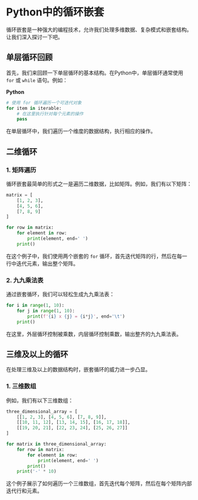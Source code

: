 # Python中的循环嵌套

循环嵌套是一种强大的编程技术，允许我们处理多维数据、复杂模式和嵌套结构。让我们深入探讨一下吧。

## 单层循环回顾

首先，我们来回顾一下单层循环的基本结构。在Python中，单层循环通常使用 `for` 或 `while` 语句。例如：

**Python**

```python
# 使用 for 循环遍历一个可迭代对象
for item in iterable:
    # 在这里执行针对每个元素的操作
    pass
```

在单层循环中，我们遍历一个维度的数据结构，执行相应的操作。

## 二维循环

### 1. 矩阵遍历

循环嵌套最简单的形式之一是遍历二维数据，比如矩阵。例如，我们有以下矩阵：

```python
matrix = [
    [1, 2, 3],
    [4, 5, 6],
    [7, 8, 9]
]

for row in matrix:
    for element in row:
        print(element, end=' ')
    print()
```

在这个例子中，我们使用两个嵌套的 `for` 循环，首先迭代矩阵的行，然后在每一行中迭代元素，输出整个矩阵。

### 2. 九九乘法表

通过嵌套循环，我们可以轻松生成九九乘法表：

```python
for i in range(1, 10):
    for j in range(1, 10):
        print(f'{i} x {j} = {i*j}', end='\t')
    print()
```

在这里，外层循环控制被乘数，内层循环控制乘数，输出整齐的九九乘法表。

## 三维及以上的循环

在处理三维及以上的数据结构时，嵌套循环的威力进一步凸显。

### 1. 三维数组

例如，我们有以下三维数组：

```python
three_dimensional_array = [
    [[1, 2, 3], [4, 5, 6], [7, 8, 9]],
    [[10, 11, 12], [13, 14, 15], [16, 17, 18]],
    [[19, 20, 21], [22, 23, 24], [25, 26, 27]]
]

for matrix in three_dimensional_array:
    for row in matrix:
        for element in row:
            print(element, end=' ')
        print()
    print('-' * 10)
```

这个例子展示了如何遍历一个三维数组，首先迭代每个矩阵，然后在每个矩阵内部迭代行和元素。
